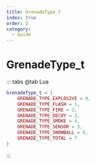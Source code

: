 ```yaml
---
title: GrenadeType_t
index: true
order: 2
category:
  - Guide
---
```


# GrenadeType_t
::: tabs
@tab Lua
```lua
GrenadeType_t = {
    GRENADE_TYPE_EXPLOSIVE = 0,
    GRENADE_TYPE_FLASH = 1,
    GRENADE_TYPE_FIRE = 2,
    GRENADE_TYPE_DECOY = 3,
    GRENADE_TYPE_SMOKE = 4,
    GRENADE_TYPE_SENSOR = 5,
    GRENADE_TYPE_SNOWBALL = 6,
    GRENADE_TYPE_TOTAL = 7
}
```
:::
